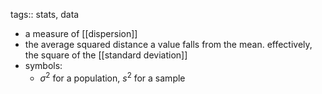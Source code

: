 tags:: stats, data

- a measure of [[dispersion]]
- the average squared distance a value falls from the mean. effectively, the square of the [[standard deviation]]
- symbols:
	- $\sigma^2$ for a population, $s^2$ for a sample
